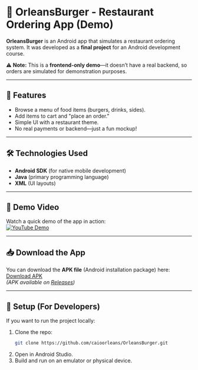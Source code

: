 # 🍔 OrleansBurger - Restaurant Ordering App (Demo)

**OrleansBurger** is an Android app that simulates a restaurant ordering system. It was developed as a **final project** for an Android development course.  

⚠ **Note:** This is a **frontend-only demo**—it doesn’t have a real backend, so orders are simulated for demonstration purposes.

---

## 📱 Features
- Browse a menu of food items (burgers, drinks, sides).
- Add items to cart and "place an order."
- Simple UI with a restaurant theme.
- No real payments or backend—just a fun mockup!

---

## 🛠 Technologies Used
- **Android SDK** (for native mobile development)
- **Java** (primary programming language)
- **XML** (UI layouts)

---

## 🎥 Demo Video
Watch a quick demo of the app in action:  
[![YouTube Demo](https://img.shields.io/badge/YouTube-Demo-red?style=for-the-badge&logo=youtube)](https://youtu.be/fkfjH4XHpzE)

---

## 📥 Download the App
You can download the **APK file** (Android installation package) here:  
[Download APK](https://github.com/caioorleans/OrleansBurger/releases/latest/download/orleans-burger.apk)  
*(APK available on [Releases](https://github.com/caioorleans/OrleansBurger/releases))*

---

## 🔧 Setup (For Developers)
If you want to run the project locally:
1. Clone the repo:
   ```sh
   git clone https://github.com/caioorleans/OrleansBurger.git
2. Open in Android Studio.
3. Build and run on an emulator or physical device.
